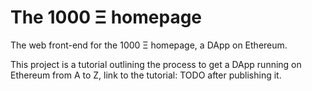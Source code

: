 # The 1000 Ξ homepage

The web front-end for the 1000 Ξ homepage, a DApp on Ethereum.

This project is a tutorial outlining the process to get a DApp running on Ethereum from A to Z, link to the tutorial: TODO after publishing it.